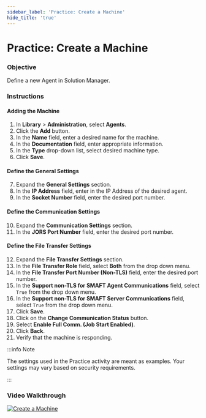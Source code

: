 ```yaml
---
sidebar_label: 'Practice: Create a Machine'
hide_title: 'true'
---
```


# Practice: Create a Machine

### Objective

Define a new Agent in Solution Manager.

### Instructions

#### Adding the Machine

1.	In **Library** > **Administration**, select **Agents**. 
2.	Click the **Add** button. 
3.	In the **Name** field, enter a desired name for the machine. 
4.	In the **Documentation** field, enter appropriate information.
5.	In the **Type** drop-down list, select desired machine type.
6.  Click **Save**.

#### Define the General Settings

7.  Expand the **General Settings** section.
8.	In the **IP Address** field, enter in the IP Address of the desired agent.
9.  In the **Socket Number** field, enter the desired port number.

#### Define the Communication Settings

10.	Expand the **Communication Settings** section.
11.	In the **JORS Port Number** field, enter the desired port number.

#### Define the File Transfer Settings

12.	Expand the **File Transfer Settings** section.
13.	In the **File Transfer Role** field, select **Both** from the drop down menu.
14. In the **File Transfer Port Number (Non-TLS)** field, enter the desired port number.
15. In the **Support non-TLS for SMAFT Agent Communications** field, select ```True``` from the drop down menu.
16. In the **Support non-TLS for SMAFT Server Communications** field, select ```True``` from the drop down menu.
17. Click **Save**.
18.	Click on the **Change Communication Status** button.
19. Select **Enable Full Comm. (Job Start Enabled)**.
20. Click **Back**. 
21. Verify that the machine is responding.

:::info Note

The settings used in the Practice activity are meant as examples. Your settings may vary based on security requirements.

:::

### Video Walkthrough

[![Create a Machine](../static/img/create-a-machine.png)](https://sma1980-my.sharepoint.com/:v:/g/personal/rweesner_smatechnologies_com/EQ42_awqYo9Inv3YznEcRB0BuPlNO_mniDo-eXd4ppXfzg?e=9fUSea&nav=eyJyZWZlcnJhbEluZm8iOnsicmVmZXJyYWxBcHAiOiJTdHJlYW1XZWJBcHAiLCJyZWZlcnJhbFZpZXciOiJTaGFyZURpYWxvZy1MaW5rIiwicmVmZXJyYWxBcHBQbGF0Zm9ybSI6IldlYiIsInJlZmVycmFsTW9kZSI6InZpZXcifX0%3D)
